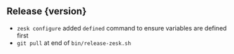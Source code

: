 ## Release {version}

- `zesk configure` added `defined` command to ensure variables are defined first
- `git pull` at end of `bin/release-zesk.sh`

<!-- Generated automatically by release-zesk.sh, beware editing! -->
